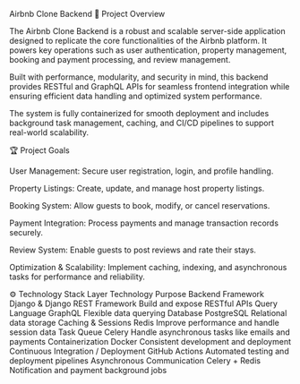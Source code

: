 Airbnb Clone Backend
🚀 Project Overview

The Airbnb Clone Backend is a robust and scalable server-side application designed to replicate the core functionalities of the Airbnb platform. It powers key operations such as user authentication, property management, booking and payment processing, and review management.

Built with performance, modularity, and security in mind, this backend provides RESTful and GraphQL APIs for seamless frontend integration while ensuring efficient data handling and optimized system performance.

The system is fully containerized for smooth deployment and includes background task management, caching, and CI/CD pipelines to support real-world scalability.

🏆 Project Goals

User Management: Secure user registration, login, and profile handling.

Property Listings: Create, update, and manage host property listings.

Booking System: Allow guests to book, modify, or cancel reservations.

Payment Integration: Process payments and manage transaction records securely.

Review System: Enable guests to post reviews and rate their stays.

Optimization & Scalability: Implement caching, indexing, and asynchronous tasks for performance and reliability.

⚙️ Technology Stack
Layer	Technology	Purpose
Backend Framework	Django & Django REST Framework	Build and expose RESTful APIs
Query Language	GraphQL	Flexible data querying
Database	PostgreSQL	Relational data storage
Caching & Sessions	Redis	Improve performance and handle session data
Task Queue	Celery	Handle asynchronous tasks like emails and payments
Containerization	Docker	Consistent development and deployment
Continuous Integration / Deployment	GitHub Actions	Automated testing and deployment pipelines
Asynchronous Communication	Celery + Redis	Notification and payment background jobs
